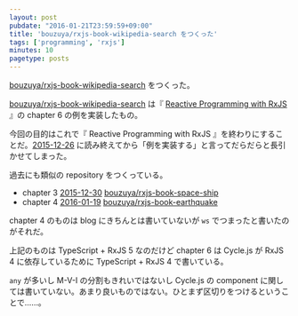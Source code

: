 ```yaml
---
layout: post
pubdate: "2016-01-21T23:59:59+09:00"
title: 'bouzuya/rxjs-book-wikipedia-search をつくった'
tags: ['programming', 'rxjs']
minutes: 10
pagetype: posts
---
```

[bouzuya/rxjs-book-wikipedia-search][] をつくった。

[bouzuya/rxjs-book-wikipedia-search][] は『 [Reactive Programming with RxJS](https://pragprog.com/book/smreactjs/reactive-programming-with-rxjs) 』の chapter 6 の例を実装したもの。

今回の目的はこれで『 Reactive Programming with RxJS 』を終わりにすることだ。[2015-12-26][] に読み終えてから「例を実装する」と言ってだらだらと長引かせてしまった。

過去にも類似の repository をつくっている。

- chapter 3 [2015-12-30][] [bouzuya/rxjs-book-space-ship][]
- chapter 4 [2016-01-19][] [bouzuya/rxjs-book-earthquake][]

chapter 4 のものは blog にきちんとは書いていないが `ws` でつまったと書いたのがそれだ。

上記のものは TypeScript + RxJS 5 なのだけど chapter 6 は Cycle.js が RxJS 4 に依存しているために TypeScript + RxJS 4 で書いている。

`any` が多いし M-V-I の分割もきれいではないし Cycle.js の component に関しては書いていない。あまり良いものではない。ひとまず区切りをつけるということで……。

[2015-12-26]: http://blog.bouzuya.net/2015/12/26/
[2015-12-30]: http://blog.bouzuya.net/2015/12/30/
[2016-01-19]: http://blog.bouzuya.net/2016/01/19/
[bouzuya/rxjs-book-earthquake]: https://github.com/bouzuya/rxjs-book-earthquake
[bouzuya/rxjs-book-space-ship]: https://github.com/bouzuya/rxjs-book-space-ship
[bouzuya/rxjs-book-wikipedia-search]: https://github.com/bouzuya/rxjs-book-wikipedia-search
